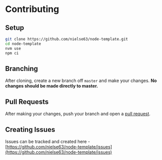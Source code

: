 # Contributing

## Setup

```bash
git clone https://github.com/nielse63/node-template.git
cd node-template
nvm use
npm ci
```

## Branching

After cloning, create a new branch off `master` and make your changes. **No changes should be made directly to master.**

## Pull Requests

After making your changes, push your branch and open a [pull request](https://github.com/nielse63/node-template/pulls).

## Creating Issues

Issues can be tracked and created here - [https://github.com/nielse63/node-template/issues](https://github.com/nielse63/node-template/issues)

